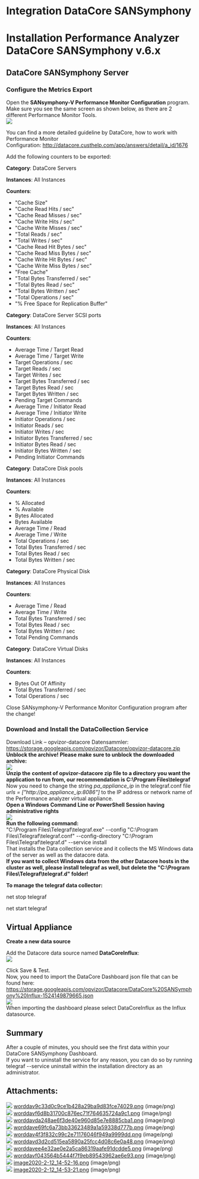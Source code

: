 # Integration DataCore SANSymphony

# Installation Performance Analyzer DataCore SANSymphony v.6.x

  

## DataCore SANSymphony Server

  

### Configure the Metrics Export

Open the **SANsymphony-V Performance Monitor Configuration** program.
Make sure you see the same screen as shown below, as there are 2
different Performance Monitor Tools.  
![](attachments/82057165/82057172.png?width=567)

You can find a more detailed guideline by DataCore, how to work with
Performance Monitor
Configuration: <http://datacore.custhelp.com/app/answers/detail/a_id/1676>

  
Add the following counters to be exported:  
  

**Category**: DataCore Servers

**Instances**: All Instances

**Counters**:

  - "Cache Size"
  - "Cache Read Hits / sec"
  - "Cache Read Misses / sec"
  - "Cache Write Hits / sec"
  - "Cache Write Misses / sec"
  - "Total Reads / sec"
  - "Total Writes / sec"
  - "Cache Read Hit Bytes / sec"
  - "Cache Read Miss Bytes / sec"
  - "Cache Write Hit Bytes / sec"
  - "Cache Write Miss Bytes / sec"
  - "Free Cache"
  - "Total Bytes Transferred / sec"
  - "Total Bytes Read / sec"
  - "Total Bytes Written / sec"
  - "Total Operations / sec"
  - "% Free Space for Replication Buffer"

  

**Category**: DataCore Server SCSI ports

**Instances**: All Instances

**Counters**:

  - Average Time / Target Read
  - Average Time / Target Write
  - Target Operations / sec
  - Target Reads / sec
  - Target Writes / sec
  - Target Bytes Transferred / sec
  - Target Bytes Read / sec
  - Target Bytes Written / sec
  - Pending Target Commands
  - Average Time / Initiator Read
  - Average Time / Initiator Write
  - Initiator Operations / sec
  - Initiator Reads / sec
  - Initiator Writes / sec
  - Initiator Bytes Transferred / sec
  - Initiator Bytes Read / sec
  - Initiator Bytes Written / sec
  - Pending Initiator Commands

  

**Category**: DataCore Disk pools

**Instances**: All Instances

**Counters**:

  - % Allocated
  - % Available
  - Bytes Allocated
  - Bytes Available
  - Average Time / Read
  - Average Time / Write
  - Total Operations / sec
  - Total Bytes Transferred / sec
  - Total Bytes Read / sec
  - Total Bytes Written / sec

  

**Category**: DataCore Physical Disk

**Instances**: All Instances

**Counters**:

  - Average Time / Read
  - Average Time / Write
  - Total Bytes Transferred / sec
  - Total Bytes Read / sec
  - Total Bytes Written / sec
  - Total Pending Commands

  

**Category**: DataCore Virtual Disks

**Instances**: All Instances

**Counters**:

  - Bytes Out Of Affinity
  - Total Bytes Transferred / sec
  - Total Operations / sec

  
Close SANsymphony-V Performance Monitor Configuration program after the
change\!

### Download and Install the DataCollection Service

  
Download Link – opvizor-datacore Datensammler:
<https://storage.googleapis.com/opvizor/Datacore/opvizor-datacore.zip>  
**Unblock the archive\! Please make sure to unblock the downloaded
archive:**  
![](attachments/82057165/82057184.png?width=225)  
**Unzip the** **content of opvizor-datacore zip file to a directory you
want the application to run from, our recommendation is C:\\Program
Files\\telegraf**  
Now you need to change the string *pa\_appliance\_ip* in the
telegraf.conf file *urls = \["http://*pa\_appliance\_ip*:8086"\]* to the
IP address or network name of the Performance analyzer virtual
appliance.  
**Open a Windows Command Line or PowerShell Session having
administrative rights**  
![](attachments/82057165/793116673.png?width=111)  
**Run the following command:**  
"C:\\Program Files\\Telegraf\\telegraf.exe" --config "C:\\Program
Files\\Telegraf\\telegraf.conf" --config-directory "C:\\Program
Files\\Telegraf\\telegraf.d" --service install  
That installs the Data collection service and it collects the MS Windows
data of the server as well as the datacore data.  
**If you want to collect Windows data from the other Datacore hosts in
the cluster as well, please install telegraf as well, but delete the
"C:\\Program Files\\Telegraf\\telegraf.d" folder\!**

**To manage the telegraf data collector:**

net stop telegraf

net start telegraf

## Virtual Appliance

**Create a new data source**

Add the Datacore data source named **DataCoreInflux**:  
![](attachments/82057165/1034092551.png)  
  
Click Save & Test.  
Now, you need to import the DataCore Dashboard json file that can be
found
here:  
<https://storage.googleapis.com/opvizor/Datacore/DataCore%20SANSymphony%20Influx-1524149879665.json>  
![](attachments/82057165/1034092559.png?height=400)  
When importing the dashboard please select DataCoreInflux as the Influx
datasource.

## Summary

After a couple of minutes, you should see the first data within your
DataCore SANSymphony Dashboard.  
If you want to uninstall the service for any reason, you can do so by
running telegraf --service uninstall within the installation directory
as an administrator.

<div class="pageSectionHeader">

## Attachments:

</div>

<div class="greybox" data-align="left">

![](images/icons/bullet_blue.gif)
[worddav9c33d0c9ce1b428a29ba9d83fce74029.png](attachments/82057165/82057164.png)
(image/png)  
![](images/icons/bullet_blue.gif)
[worddavf6d8b31700c876ec71f764635724a9c1.png](attachments/82057165/82057172.png)
(image/png)  
![](images/icons/bullet_blue.gif)
[worddavda248ae6f3de40e960d85e7e8885cba1.png](attachments/82057165/82057178.png)
(image/png)  
![](images/icons/bullet_blue.gif)
[worddave69fc6a73bb33623489a1a59338d777b.png](attachments/82057165/82057184.png)
(image/png)  
![](images/icons/bullet_blue.gif)
[worddav4f3f832c99c2e71176046f949a9999dd.png](attachments/82057165/82057190.png)
(image/png)  
![](images/icons/bullet_blue.gif)
[worddavd3d2cd515ea5890a25fcc4d08c6e0a48.png](attachments/82057165/793116673.png)
(image/png)  
![](images/icons/bullet_blue.gif)
[worddavee4e32ae0e2a5ca86319aafe91dcdde5.png](attachments/82057165/793116679.png)
(image/png)  
![](images/icons/bullet_blue.gif)
[worddavf043564b5444f7f9eb89543962ae6e93.png](attachments/82057165/793116685.png)
(image/png)  
![](images/icons/bullet_blue.gif)
[image2020-2-12\_14-52-16.png](attachments/82057165/1034092551.png)
(image/png)  
![](images/icons/bullet_blue.gif)
[image2020-2-12\_14-53-21.png](attachments/82057165/1034092559.png)
(image/png)  

</div>
